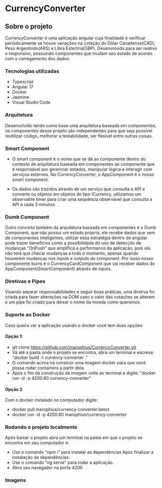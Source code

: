 # CurrencyConverter

## Sobre o projeto

CurrencyConverter é uma aplicação angular cuja finalidade é verificar periodicamente se houve variações na cotação do Dólar Canadense(CAD), Peso Argentindo(ARS) e Libra Esterlina(GBP). Desenvolvido para ser reativo e responsivo, possuindo componentes que mudam seu estado de acordo com o carregamento dos dados.

### Tecnologias utilizadas
- Typescript
- Angular 17
- Docker
- Jasmine
- Visual Studio Code

### Arquitetura

Desenvolvido tendo como base uma arquitetura baseada em componentes, os componentes desse projeto são independentes para que seja possível reutilizar código, melhorar a testabilidade, ser flexível entre outras coisas.

### Smart Component

- O smart component é o nome que se dá ao componente dentro do contexto de arquitetura baseada em componentes ao componente que é responsável por gerenciar estados, manipular lógica e interagir com serviços externos. No CurrencyConverter, o AppComponent é o nosso smart component.

- Os dados são trazidos através de um serviço que consulta a API e converte os objetos em objetos do tipo ICurrency, utilizamos um observable timer para criar uma sequência observável que consulta a API a cada 3 minutos.

### Dumb Component

Outro conceito também da arquitetura baseada em componentes é o Dumb Component, que não possui um estado próprio, ele recebe dados que vem de componentes inteligentes, utilizar essa estratégia dentro do angular pode trazer benefícios como a possibilidade do uso de detecção de mudanças "OnPush" que amplifica a performance da aplicação, pois ela não terá que checar mudanças a todo o momento, apenas quando houverem mudanças nos inputs e outputs do component. Por issso nosso componente burro é o CurrencyCardComponent que vai receber dados do AppComponent(SmartComponent) através de inputs.

### Diretivas e Pipes

Visando separar responsabilidades e seguir boas práticas, uma diretiva foi criada para fazer alterações na DOM caso o valor das cotações se alterem e um pipe foi criado para deixar o nome da moeda como queremos.

### Suporte ao Docker

Caso queira ver a aplicação usando o docker você tem duas opções:
#### Opção 1:
- git clone https://github.com/marophius/CurrencyConverter.git
- Vá até a pasta onde o projeto se encontra, abra um terminal e escreva: "docker build -t currency-converter ."
- O comando acima irá construir uma imagem docker para que você possa rodar containers a partir dela.
- Após o fim da construção da imagem volte ao terminal e digite: "docker run -d -p 4200:80 currency-converter"

#### Opção 2 
Com o docker instalado no computador digite:
- docker pull marophius/currency-converter:latest
- docker run -d -p 4200:80 marophius/currency-converter

### Rodando o projeto localmente
Após baixar o projeto abra um terminal na pasta em que o projeto se encontra em seu computador e:
- Use o comando "npm i" para instalar as dependências
Após finalizar a instalação de dependências:
- Use o comando "ng serve" para rodar a aplicação.
- Abra seu navegador na porta 4200

### Imagens


